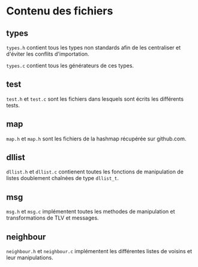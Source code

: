 # Contenu des fichiers

## types

`types.h` contient tous les types non standards afin de les centraliser et d'éviter les conflits d'importation.

`types.c` contient tous les générateurs de ces types.

## test

`test.h` et `test.c` sont les fichiers dans lesquels sont écrits les différents tests.

## map

`map.h` et `map.h` sont les fichiers de la hashmap récupérée sur github.com.

## dllist

`dllist.h` et `dllist.c` contienent toutes les fonctions de manipulation de listes doublement chaînées de type `dllist_t`.

## msg

`msg.h` et `msg.c` implémentent toutes les methodes de manipulation et transformations de TLV et messages.

## neighbour

`neighbour.h` et `neighbour.c` implémentent les différentes listes de voisins et leur manipulations.